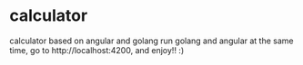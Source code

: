 # calculator
calculator based on angular and golang
run golang and angular at the same time,
go to http://localhost:4200,
and enjoy!! :)

